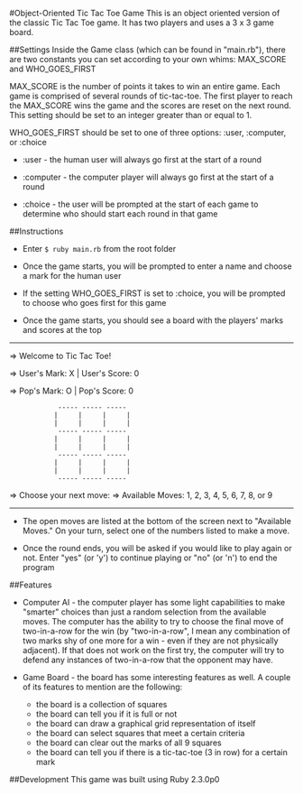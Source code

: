 #Object-Oriented Tic Tac Toe Game
This is an object oriented version of the classic Tic Tac Toe game.  It has two players and uses a 3 x 3 game board.

##Settings
Inside the Game class (which can be found in "main.rb"), there are two constants you can set according to your own whims: MAX_SCORE and WHO_GOES_FIRST

MAX_SCORE is the number of points it takes to win an entire game.  Each game is comprised of several rounds of tic-tac-toe.  The first player to reach the MAX_SCORE wins the game and the scores are reset on the next round.  This setting should be set to an integer greater than or equal to 1.

WHO_GOES_FIRST should be set to one of three options: :user, :computer, or :choice

* :user - the human user will always go first at the start of a round

* :computer - the computer player will always go first at the start of a round

* :choice - the user will be prompted at the start of each game to determine who should start each round in that game

##Instructions

* Enter `$ ruby main.rb` from the root folder

* Once the game starts, you will be prompted to enter a name and choose a mark for the human user

* If the setting WHO_GOES_FIRST is set to :choice, you will be prompted to choose who goes first for this game

* Once the game starts, you should see a board with the players' marks and scores at the top

***
=> Welcome to Tic Tac Toe!

=> User's Mark: X      | User's Score: 0

=> Pop's Mark: O       | Pop's Score: 0


                ----- ----- -----
               |     |     |     |
               |     |     |     |
                ----- ----- -----
               |     |     |     |
               |     |     |     |
                ----- ----- -----
               |     |     |     |
               |     |     |     |
                ----- ----- -----


=> Choose your next move: 
=> Available Moves: 1, 2, 3, 4, 5, 6, 7, 8, or 9
***

* The open moves are listed at the bottom of the screen next to "Available Moves."  On your turn, select one of the numbers listed to make a move.

* Once the round ends, you will be asked if you would like to play again or not.  Enter "yes" (or 'y') to continue playing or "no" (or 'n') to end the program

##Features

* Computer AI - the computer player has some light capabilities to make "smarter" choices than just a random selection from the available moves.  The computer has the ability to try to choose the final move of two-in-a-row for the win (by "two-in-a-row", I mean any combination of two marks shy of one more for a win - even if they are not physically adjacent).  If that does not work on the first try, the computer will try to defend any instances of two-in-a-row that the opponent may have.

* Game Board - the board has some interesting features as well.  A couple of its features to mention are the following:

  * the board is a collection of squares
  * the board can tell you if it is full or not
  * the board can draw a graphical grid representation of itself
  * the board can select squares that meet a certain criteria
  * the board can clear out the marks of all 9 squares
  * the board can tell you if there is a tic-tac-toe (3 in row) for a certain mark


##Development
This game was built using Ruby 2.3.0p0